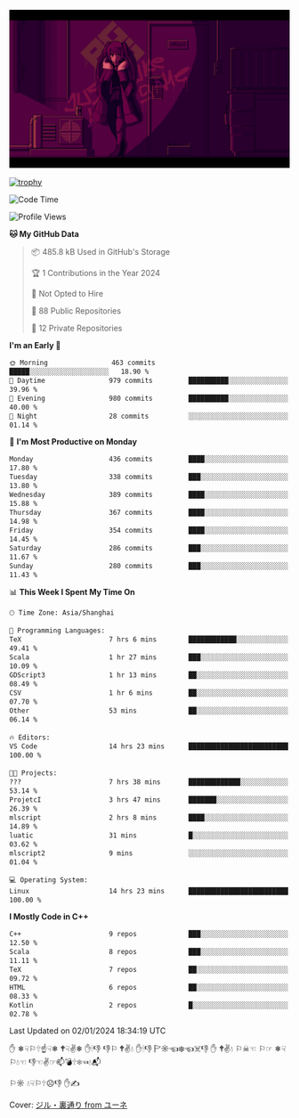 ![](imgs/main.png)

[![trophy](https://github-profile-trophy.vercel.app/?username=NeilKleistGao&theme=dracula)](https://github.com/ryo-ma/github-profile-trophy)

<!--START_SECTION:waka-->
![Code Time](http://img.shields.io/badge/Code%20Time-497%20hrs%2012%20mins-blue)

![Profile Views](http://img.shields.io/badge/Profile%20Views-0-blue)

**🐱 My GitHub Data** 

> 📦 485.8 kB Used in GitHub's Storage 
 > 
> 🏆 1 Contributions in the Year 2024
 > 
> 🚫 Not Opted to Hire
 > 
> 📜 88 Public Repositories 
 > 
> 🔑 12 Private Repositories 
 > 
**I'm an Early 🐤** 

```text
🌞 Morning                463 commits         █████░░░░░░░░░░░░░░░░░░░░   18.90 % 
🌆 Daytime                979 commits         ██████████░░░░░░░░░░░░░░░   39.96 % 
🌃 Evening                980 commits         ██████████░░░░░░░░░░░░░░░   40.00 % 
🌙 Night                  28 commits          ░░░░░░░░░░░░░░░░░░░░░░░░░   01.14 % 
```
📅 **I'm Most Productive on Monday** 

```text
Monday                   436 commits         ████░░░░░░░░░░░░░░░░░░░░░   17.80 % 
Tuesday                  338 commits         ███░░░░░░░░░░░░░░░░░░░░░░   13.80 % 
Wednesday                389 commits         ████░░░░░░░░░░░░░░░░░░░░░   15.88 % 
Thursday                 367 commits         ████░░░░░░░░░░░░░░░░░░░░░   14.98 % 
Friday                   354 commits         ████░░░░░░░░░░░░░░░░░░░░░   14.45 % 
Saturday                 286 commits         ███░░░░░░░░░░░░░░░░░░░░░░   11.67 % 
Sunday                   280 commits         ███░░░░░░░░░░░░░░░░░░░░░░   11.43 % 
```


📊 **This Week I Spent My Time On** 

```text
🕑︎ Time Zone: Asia/Shanghai

💬 Programming Languages: 
TeX                      7 hrs 6 mins        ████████████░░░░░░░░░░░░░   49.41 % 
Scala                    1 hr 27 mins        ███░░░░░░░░░░░░░░░░░░░░░░   10.09 % 
GDScript3                1 hr 13 mins        ██░░░░░░░░░░░░░░░░░░░░░░░   08.49 % 
CSV                      1 hr 6 mins         ██░░░░░░░░░░░░░░░░░░░░░░░   07.70 % 
Other                    53 mins             ██░░░░░░░░░░░░░░░░░░░░░░░   06.14 % 

🔥 Editors: 
VS Code                  14 hrs 23 mins      █████████████████████████   100.00 % 

🐱‍💻 Projects: 
???                      7 hrs 38 mins       █████████████░░░░░░░░░░░░   53.14 % 
ProjetcI                 3 hrs 47 mins       ███████░░░░░░░░░░░░░░░░░░   26.39 % 
mlscript                 2 hrs 8 mins        ████░░░░░░░░░░░░░░░░░░░░░   14.89 % 
luatic                   31 mins             █░░░░░░░░░░░░░░░░░░░░░░░░   03.62 % 
mlscript2                9 mins              ░░░░░░░░░░░░░░░░░░░░░░░░░   01.04 % 

💻 Operating System: 
Linux                    14 hrs 23 mins      █████████████████████████   100.00 % 
```

**I Mostly Code in C++** 

```text
C++                      9 repos             ███░░░░░░░░░░░░░░░░░░░░░░   12.50 % 
Scala                    8 repos             ███░░░░░░░░░░░░░░░░░░░░░░   11.11 % 
TeX                      7 repos             ██░░░░░░░░░░░░░░░░░░░░░░░   09.72 % 
HTML                     6 repos             ██░░░░░░░░░░░░░░░░░░░░░░░   08.33 % 
Kotlin                   2 repos             █░░░░░░░░░░░░░░░░░░░░░░░░   02.78 % 
```




 Last Updated on 02/01/2024 18:34:19 UTC
<!--END_SECTION:waka-->

✋ ❄☟⚐🕆☝☟❄ 🕈☟✌❄ ✋🕯👎 👎⚐ 🕈✌💧 ✋🕯👎 🏱☼☜❄☜☠👎 ✋ 🕈✌💧 ⚐☠☜ ⚐☞ ❄☟⚐💧☜ 👎☜✌☞📫💣🕆❄☜💧📬

⚐☼ 💧☟⚐🕆☹👎 ✋✍

Cover: [ジル・裏通り from ユーネ](https://www.pixiv.net/artworks/62127066)
